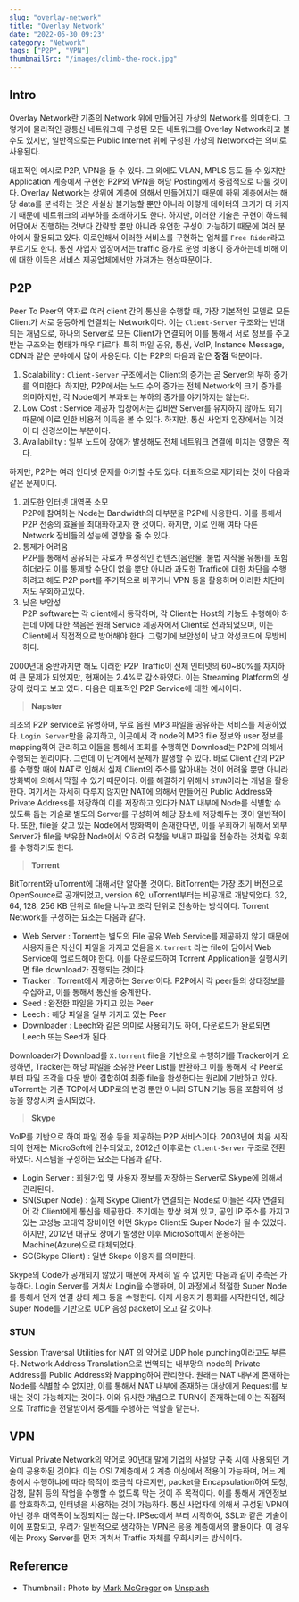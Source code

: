 ```yaml
---
slug: "overlay-network"
title: "Overlay Network"
date: "2022-05-30 09:23"
category: "Network"
tags: ["P2P", "VPN"]
thumbnailSrc: "/images/climb-the-rock.jpg"
---
```


## Intro

Overlay Network란 기존의 Network 위에 만들어진 가상의 Network를 의미한다. 그렇기에 물리적인 광통신 네트워크에 구성된 모든 네트워크를 Overlay Network라고 볼 수도 있지만, 일반적으로는 Public Internet 위에 구성된 가상의 Network라는 의미로 사용된다.

대표적인 예시로 P2P, VPN을 들 수 있다. 그 외에도 VLAN, MPLS 등도 들 수 있지만 Application 계층에서 구현한 P2P와 VPN을 해당 Posting에서 중점적으로 다룰 것이다. Overlay Network는 상위에 계층에 의해서 만들어지기 때문에 하위 계층에서는 해당 data를 분석하는 것은 사실상 불가능할 뿐만 아니라 이렇게 데이터의 크기가 더 커지기 때문에 네트워크의 과부하를 초래하기도 한다. 하지만, 이러한 기술은 구현이 하드웨어단에서 진행하는 것보다 간략할 뿐만 아니라 유연한 구성이 가능하기 때문에 여러 분야에서 활용되고 있다. 이로인해서 이러한 서비스를 구현하는 업체를 `Free Rider`라고 부르기도 한다. 통신 사업자 입장에서는 traffic 증가로 운영 비용이 증가하는데 비해 이에 대한 이득은 서비스 제공업체에서만 가져가는 현상때문이다.

## P2P

Peer To Peer의 약자로 여러 client 간의 통신을 수행할 때, 가장 기본적인 모델로 모든 Client가 서로 동등하게 연결되는 Network이다. 이는 `Client-Server` 구조와는 반대되는 개념으로, 하나의 Server로 모든 Client가 연결되어 이를 통해서 서로 정보를 주고 받는 구조와는 형태가 매우 다르다. 특히 파일 공유, 통신, VoIP, Instance Message, CDN과 같은 분야에서 많이 사용된다. 이는 P2P의 다음과 같은 **장점** 덕분이다.

1. Scalability : `Client-Server` 구조에서는 Client의 증가는 곧 Server의 부하 증가를 의미한다. 하지만, P2P에서는 노드 수의 증가는 전체 Network의 크기 증가를 의미하지만, 각 Node에게 부과되는 부하의 증가를 야기하지는 않는다.
2. Low Cost : Service 제공자 입장에서는 값비싼 Server를 유지하지 않아도 되기 때문에 이로 인한 비용적 이득을 볼 수 있다. 하지만, 통신 사업자 입장에서는 이것이 더 신경쓰이는 부분이다.
3. Availability : 일부 노드에 장애가 발생해도 전체 네트워크 연결에 미치는 영향은 적다.

하지만, P2P는 여러 인터넷 문제를 야기할 수도 있다. 대표적으로 제기되는 것이 다음과 같은 문제이다.

1. 과도한 인터넷 대역폭 소모  
   P2P에 참여하는 Node는 Bandwidth의 대부분을 P2P에 사용한다. 이를 통해서 P2P 전송의 효율을 최대화하고자 한 것이다. 하지만, 이로 인해 여타 다른 Network 장비들의 성능에 영향을 줄 수 있다.
2. 통제가 어려움  
   P2P를 통해서 공유되는 자료가 부정적인 컨텐츠(음란물, 불법 저작물 유통)를 포함하더라도 이를 통제할 수단이 없을 뿐만 아니라 과도한 Traffic에 대한 차단을 수행하려고 해도 P2P port를 주기적으로 바꾸거나 VPN 등을 활용하며 이러한 차단마저도 우회하고있다.
3. 낮은 보안성  
   P2P software는 각 client에서 동작하며, 각 Client는 Host의 기능도 수행해야 하는데 이에 대한 책음은 원래 Service 제공자에서 Client로 전과되었으며, 이는 Client에서 직접적으로 방어해야 한다. 그렇기에 보안성이 낮고 악성코드에 무방비하다.

2000년대 중반까지만 해도 이러한 P2P Traffic이 전체 인터넷의 60~80%를 차지하여 큰 문제가 되었지만, 현재에는 2.4%로 감소하였다. 이는 Streaming Platform의 성장이 컸다고 보고 있다. 다음은 대표적인 P2P Service에 대한 예시이다.

> **Napster**

최초의 P2P service로 유명하며, 무료 음원 MP3 파일을 공유하는 서비스를 제공하였다. `Login Server`만을 유지하고, 이곳에서 각 node의 MP3 file 정보와 user 정보를 mapping하여 관리하고 이들을 통해서 조회를 수행하면 Download는 P2P에 의해서 수행되는 원리이다. 그런데 이 단계에서 문제가 발생할 수 있다. 바로 Client 간의 P2P를 수행할 때에 NAT로 인해서 실제 Client의 주소를 알아내는 것이 어려울 뿐만 아니라 방화벽에 의해서 막힐 수 있기 때문이다. 이를 해결하기 위해서 `STUN`이라는 개념을 활용한다. 여기서는 자세히 다루지 않지만 NAT에 의해서 만들어진 Public Address와 Private Address를 저장하여 이를 저장하고 있다가 NAT 내부에 Node를 식별할 수 있도록 돕는 기술로 별도의 Server를 구성하여 해당 장소에 저장해두는 것이 일반적이다. 또한, file을 갖고 있는 Node에서 방화벽이 존재한다면, 이를 우회하기 위해서  외부 Server가 file을 보유한 Node에서 오히려 요청을 보내고 파일을 전송하는 것처럼 우회를 수행하기도 한다.

> **Torrent**

BitTorrent와 uTorrent에 대해서만 알아볼 것이다. BitTorrent는 가장 초기 버전으로 OpenSource로 공개되었고, version 6인 uTorrent부터는 비공개로 개발되었다. 32, 64, 128, 256 KB 단위로 file을 나누고 조각 단위로 전송하는 방식이다. Torrent Network를 구성하는 요소는 다음과 같다.

- Web Server : Torrent는 별도의 File 공유 Web Service를 제공하지 않기 때문에 사용자들은 자신이 파일을 가지고 있음을 `X.torrent` 라는 file에 담아서 Web Service에 업로드해야 한다. 이를 다운로드하여 Torrent Application을 실행시키면 file download가 진행되는 것이다.
- Tracker : Torrent에서 제공하는 Server이다. P2P에서 각 peer들의 상태정보를 수집하고, 이를 통해서 통신을 중계한다.
- Seed : 완전한 파일을 가지고 있는 Peer
- Leech : 해당 파일을 일부 가지고 있는 Peer
- Downloader : Leech와 같은 의미로 사용되기도 하며, 다운로드가 완료되면 Leech 또는 Seed가 된다.

Downloader가 Download를 `X.torrent` file을 기반으로 수행하기를 Tracker에게 요청하면, Tracker는 해당 파일을 소유한 Peer List를 반환하고 이를 통해서 각 Peer로 부터 파일 조각을 다운 받아 결합하여 최종 file을 완성한다는 원리에 기반하고 있다. uTorrent는 기존 TCP에서 UDP로의 변경 뿐만 아니라 STUN 기능 등을 포함하여 성능을 향상시켜 출시되었다.

> **Skype**

VoIP를 기반으로 하여 파일 전송 등을 제공하는 P2P 서비스이다. 2003년에 처음 시작되어 현재는 MicroSoft에 인수되었고, 2012년 이후로는 `Client-Server` 구조로 전환하였다. 시스템을 구성하는 요소는 다음과 같다.

- Login Server : 회원가입 및 사용자 정보를 저장하는 Server로 Skype에 의해서 관리된다.
- SN(Super Node) : 실제 Skype Client가 연결되는 Node로 이들은 각자 연결되어 각 Client에게 통신을 제공한다. 초기에는 항상 켜져 있고, 공인 IP 주소를 가지고 있는 고성능 고대역 장비이면 어떤 Skype Client도 Super Node가 될 수 있었다. 하지만, 2012년 대규모 장애가 발생한 이후 MicroSoft에서 운용하는 Machine(Azure)으로 대체되었다.
- SC(Skype Client) : 일반 Skepe 이용자를 의미한다.

Skype의 Code가 공개되지 않았기 때문에 자세히 알 수 없지만 다음과 같이 추측은 가능하다. Login Server를 거쳐서 Login을 수행하며, 이 과정에서 적절한 Super Node를 통해서 먼저 연결 상태 체크 등을 수행한다. 이제 사용자가 통화를 시작한다면, 해당 Super Node를 기반으로 UDP 음성 packet이 오고 갈 것이다.

### STUN

Session Traversal Utilities for NAT 의 약어로 UDP hole punching이라고도 부른다. Network Address Translation으로 번역되는 내부망의 node의 Private Address를 Public Address와 Mapping하여 관리한다. 원래는 NAT 내부에 존재하는 Node를 식별할 수 없지만, 이를 통해서 NAT 내부에 존재하는 대상에게 Request를 보내는 것이 가능해지는 것이다. 이와 유사한 개념으로 TURN이 존재하는데 이는 직접적으로 Traffic을 전달받아서 중계를 수행하는 역할을 맡는다.

## VPN

Virtual Private Network의 약어로 90년대 말에 기업의 사설망 구축 시에 사용되던 기술이 공용화된 것이다. 이는 OSI 7계층에서 2 계층 이상에서 적용이 가능하며, 어느 계층에서 수행하냐에 따라 목적이 조금씩 다르지만, packet을 Encapsulation하여 도청, 감청, 탈취 등의 작업을 수행할 수 없도록 막는 것이 주 목적이다. 이를 통해서 개인정보를 암호화하고, 인터넷을 사용하는 것이 가능하다. 통신 사업자에 의해서 구성된 VPN이 아닌 경우 대역폭이 보장되지는 않는다. IPSec에서 부터 시작하여, SSL과 같은 기술이 이에 포함되고, 우리가 일반적으로 생각하는 VPN은 응용 계층에서의 활용이다. 이 경우에는 Proxy Server를 먼저 거쳐서 Traffic 자체를 우회시키는 방식이다.

## Reference

- Thumbnail : Photo by [Mark McGregor](https://unsplash.com/@mmcgregor?utm_source=unsplash&utm_medium=referral&utm_content=creditCopyText) on [Unsplash](https://unsplash.com/s/photos/peer?utm_source=unsplash&utm_medium=referral&utm_content=creditCopyText)

